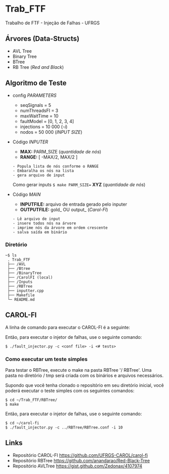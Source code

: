 # Trab_FTF
Trabalho de FTF - Injeção de Falhas - UFRGS

## Árvores (Data-Structs)
* AVL Tree
* Binary Tree
* BTree
* RB Tree (_Red and Black_)

## Algoritmo de Teste
* config _PARAMETERS_
	* seqSignals = 5
	* numThreadsFI = 3
	* maxWaitTime = 10
	* faultModel = [0, 1, 2, 3, 4]
	* injections = 10 000 (_-i_)
	* nodos = 50 000 (_INPUT SIZE_)

* Código _INPUTER_
	* __MAX:__ PARM_SIZE (_quantidade de nós_)
	* __RANGE:__ \[  -MAX/2, MAX/2 \] 
	```
	- Popula lista de nós conforme o RANGE
	- Embaralha os nós na lista
	- gera arquivo de input
	```
	Como gerar inputs
	` $ make PARM_SIZE= ` __XYZ__ (_quantidade de nós_)

* Código _MAIN_
	* __INPUTFILE:__ arquivo de entrada gerado pelo inputer
	* __OUTPUTFILE:__ gold_ OU output_ (_Carol-FI_)
	```
	- Lê arquivo de input
	- insere todos nós na árvore
	- imprime nós da árvore em ordem crescente
	- salva saída em binário
	```

### Diretório 
```
~$ ls
 . Trab_FTF
 ├── /AVL
 ├── /Btree
 ├── /BinaryTree
 ├── /CarolFI (local)
 ├── /Inputs
 ├── /RBTree
 ├── inputter.cpp
 ├── Makefile
 └─ README.md
```

## CAROL-FI
A linha de comando para executar o CAROL-FI é a seguinte:

Então, para executar o injetor de falhas, use o seguinte comando:
```{r, engine='bash', code_block_name} 
$ ./fault_injector.py -c <conf file> -i <# tests>
```
### Como executar um teste simples
Para testar o RBTree, execute o make na pasta RBTree '/ RBTree'. Uma pasta no diretório / tmp será criada com os binários e arquivos necessários.

Supondo que você tenha clonado o repositório em seu diretório inicial, você poderá executar o teste simples com os seguintes comandos:
```{r, engine='bash', code_block_name} 
$ cd ~/Trab_FTF/RBTree/
$ make
```
Então, para executar o injetor de falhas, use o seguinte comando:
```{r, engine='bash', code_block_name} 
$ cd ~/carol-fi
$ ./fault_injector.py -c ../RBTree/RBTree.conf -i 10
```

## Links
* Repositório CAROL-FI <https://github.com/UFRGS-CAROL/carol-fi>
* Repositório RBTree <https://github.com/anandarao/Red-Black-Tree>
* Repositório AVLTree <https://gist.github.com/Zedonax/4107974>
